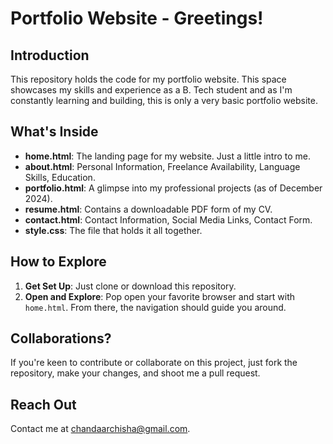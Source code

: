 # Portfolio Website - Greetings!

## Introduction
This repository holds the code for my portfolio website. This space showcases my skills and experience as a B. Tech student and as I'm constantly learning and building, this is only a very basic portfolio website. 

## What's Inside
- **home.html**: The landing page for my website. Just a little intro to me.
- **about.html**: Personal Information, Freelance Availability, Language Skills, Education.
- **portfolio.html**: A glimpse into my professional projects (as of December 2024).
- **resume.html**: Contains a downloadable PDF form of my CV. 
- **contact.html**: Contact Information, Social Media Links, Contact Form.
- **style.css**: The file that holds it all together.

## How to Explore
1. **Get Set Up**: Just clone or download this repository.
2. **Open and Explore**: Pop open your favorite browser and start with `home.html`. From there, the navigation should guide you around.

## Collaborations?
If you're keen to contribute or collaborate on this project, just fork the repository, make your changes, and shoot me a pull request.

## Reach Out
Contact me at [chandaarchisha@gmail.com](mailto:chandaarchisha@gmail.com). 
